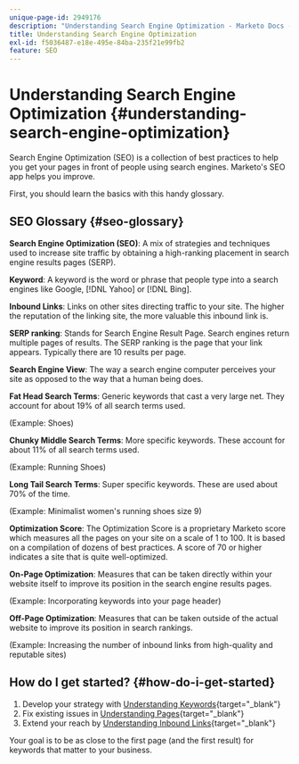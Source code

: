 ```yaml
---
unique-page-id: 2949176
description: "Understanding Search Engine Optimization - Marketo Docs - Product Documentation"
title: Understanding Search Engine Optimization
exl-id: f5036487-e18e-495e-84ba-235f21e99fb2
feature: SEO
---
```

# Understanding Search Engine Optimization {#understanding-search-engine-optimization}

Search Engine Optimization (SEO) is a collection of best practices to help you get your pages in front of people using search engines. Marketo's SEO app helps you improve.

First, you should learn the basics with this handy glossary.

## SEO Glossary {#seo-glossary}

**Search Engine Optimization (SEO)**: A mix of strategies and techniques used to increase site traffic by obtaining a high-ranking placement in search engine results pages (SERP).

**Keyword**: A keyword is the word or phrase that people type into a search engines like Google, [!DNL Yahoo] or [!DNL Bing].

**Inbound Links**: Links on other sites directing traffic to your site. The higher the reputation of the linking site, the more valuable this inbound link is.

**SERP ranking**: Stands for Search Engine Result Page. Search engines return multiple pages of results. The SERP ranking is the page that your link appears. Typically there are 10 results per page.

**Search Engine View**: The way a search engine computer perceives your site as opposed to the way that a human being does.

**Fat Head Search Terms**: Generic keywords that cast a very large net. They account for about 19% of all search terms used.

(Example: Shoes)

**Chunky Middle Search Terms**: More specific keywords. These account for about 11% of all search terms used.

(Example: Running Shoes)

**Long Tail Search Terms**: Super specific keywords. These are used about 70% of the time.

(Example: Minimalist women's running shoes size 9)

**Optimization Score**: The Optimization Score is a proprietary Marketo score which measures all the pages on your site on a scale of 1 to 100. It is based on a compilation of dozens of best practices. A score of 70 or higher indicates a site that is quite well-optimized.

**On-Page Optimization**: Measures that can be taken directly within your website itself to improve its position in the search engine results pages.

(Example: Incorporating keywords into your page header)

**Off-Page Optimization**: Measures that can be taken outside of the actual website to improve its position in search rankings.

(Example: Increasing the number of inbound links from high-quality and reputable sites)

## How do I get started? {#how-do-i-get-started}

1. Develop your strategy with [Understanding Keywords](/help/marketo/product-docs/additional-apps/seo/keywords/seo-understanding-keywords.md){target="_blank"}
1. Fix existing issues in [Understanding Pages](/help/marketo/product-docs/additional-apps/seo/pages/seo-understanding-pages.md){target="_blank"}
1. Extend your reach by [Understanding Inbound Links](/help/marketo/product-docs/additional-apps/seo/inbound-links/seo-understanding-inbound-links.md){target="_blank"}

Your goal is to be as close to the first page (and the first result) for keywords that matter to your business.
